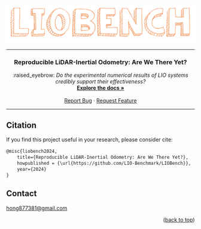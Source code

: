![](asset/title.svg)

---

<div>
  <h3 align="center">Reproducible LiDAR-Inertial Odometry: Are We There Yet?</h3>

  <p align="center">:raised_eyebrow:<i> Do the experimental numerical results of LIO systems credibly support their effectiveness?</i>
    <br />
    <a href="https://natsu-akatsuki.github.io/LIOBench/#/"><strong>Explore the docs »</strong></a>
    <br />
    <br />
    <a href="https://github.com/Natsu-Akatsuki/LIO-Benchmark/issues/new?assignees=&labels=bug&projects=&template=bug-report---.md">Report Bug</a>
    ·
    <a href="https://github.com/Natsu-Akatsuki/LIO-Benchmark/issues/new?assignees=&labels=enhancement&projects=&template=feature-request---.md">Request Feature</a>
  </p>

</div>

---

## Citation

If you find this project useful in your research, please consider cite:

```
@misc{liobench2024,
    title={Reproducible LiDAR-Inertial Odometry: Are We There Yet?},
    howpublished = {\url{https://github.com/LIO-Benchmark/LIOBench}},
    year={2024}
}
```

## Contact

hong877381@gmail.com

<p align="right">(<a href="#readme-top">back to top</a>)</p>
